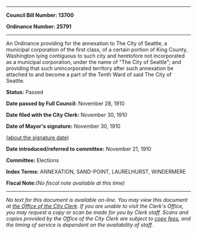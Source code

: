 

********

**Council Bill Number: 13700**
   
**Ordinance Number: 25791**
********

 An Ordinance providing for the annexation to The City of Seattle, a municipal corporation of the first class, of a certain portion of King County, Washington lying contiguous to such city and heretofore not incorporated as a municipal corporation, under the name of "The City of Seattle"; and providing that such unincorporated territory after such annexation be attached to and become a part of the Tenth Ward of said The City of Seattle.

**Status:** Passed
   
**Date passed by Full Council:** November 28, 1910
   
**Date filed with the City Clerk:** November 30, 1910
   
**Date of Mayor's signature:** November 30, 1910
   
[(about the signature date)](/~public/approvaldate.htm)
   
   
   
**Date introduced/referred to committee:** November 21, 1910
   
**Committee:** Elections
   
   
**Index Terms:** ANNEXATION, SAND-POINT, LAURELHURST, WINDERMERE

**Fiscal Note:**_(No fiscal note available at this time)_
********

_No text for this document is available on-line. You may view this document at [the Office of the City Clerk](http://www.seattle.gov/leg/clerk/contactUs.htm). If you are unable to visit the Clerk's Office, you may request a copy or scan be made for you by Clerk staff. Scans and copies provided by the Office of the City Clerk are subject to [copy fees](http://clerk.seattle.gov/~public/clerkfees.htm), and the timing of service is dependent on the availability of staff._

